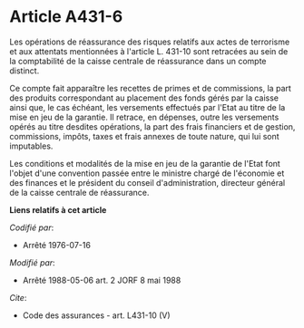 # Article A431-6

Les opérations de réassurance des risques relatifs aux actes de terrorisme et aux attentats mentionnées à l'article L. 431-10
sont retracées au sein de la comptabilité de la caisse centrale de réassurance dans un compte distinct. 

Ce compte fait apparaître les recettes de primes et de commissions, la part des produits correspondant au placement des fonds
gérés par la caisse ainsi que, le cas échéant, les versements effectués par l'Etat au titre de la mise en jeu de la garantie.
Il retrace, en dépenses, outre les versements opérés au titre desdites opérations, la part des frais financiers et de
gestion, commissions, impôts, taxes et frais annexes de toute nature, qui lui sont imputables. 

Les conditions et modalités de la mise en jeu de la garantie de l'Etat font l'objet d'une convention passée entre le ministre
chargé de l'économie et des finances et le président du conseil d'administration, directeur général de la caisse centrale de
réassurance.

**Liens relatifs à cet article**

_Codifié par_:

  - Arrêté 1976-07-16

_Modifié par_:

  - Arrêté 1988-05-06 art. 2 JORF 8 mai 1988

_Cite_:

  - Code des assurances - art. L431-10 (V)
